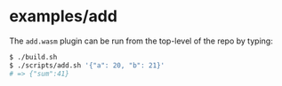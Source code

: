 # examples/add

The `add.wasm` plugin can be run from the top-level of the repo by
typing:

```bash
$ ./build.sh
$ ./scripts/add.sh '{"a": 20, "b": 21}'
# => {"sum":41}
```
